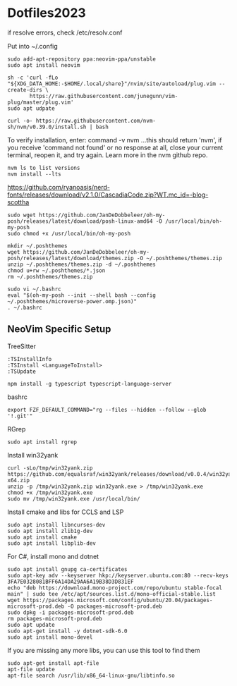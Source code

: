 # Dotfiles2023

if resolve errors, check /etc/resolv.conf

Put into ~/.config

```
sudo add-apt-repository ppa:neovim-ppa/unstable
sudo apt install neovim

sh -c 'curl -fLo "${XDG_DATA_HOME:-$HOME/.local/share}"/nvim/site/autoload/plug.vim --create-dirs \
       https://raw.githubusercontent.com/junegunn/vim-plug/master/plug.vim'
sudo apt udpate

curl -o- https://raw.githubusercontent.com/nvm-sh/nvm/v0.39.0/install.sh | bash
```
To verify installation, enter: command -v nvm ...this should return 'nvm', if you receive 'command not found' or no response at all, close your current terminal, reopen it, and try again. Learn more in the nvm github repo.
```
nvm ls to list versions
nvm install --lts
```

https://github.com/ryanoasis/nerd-fonts/releases/download/v2.1.0/CascadiaCode.zip?WT.mc_id=-blog-scottha
```
sudo wget https://github.com/JanDeDobbeleer/oh-my-posh/releases/latest/download/posh-linux-amd64 -O /usr/local/bin/oh-my-posh
sudo chmod +x /usr/local/bin/oh-my-posh

mkdir ~/.poshthemes
wget https://github.com/JanDeDobbeleer/oh-my-posh/releases/latest/download/themes.zip -O ~/.poshthemes/themes.zip
unzip ~/.poshthemes/themes.zip -d ~/.poshthemes
chmod u+rw ~/.poshthemes/*.json
rm ~/.poshthemes/themes.zip
```

```
sudo vi ~/.bashrc
eval "$(oh-my-posh --init --shell bash --config ~/.poshthemes/microverse-power.omp.json)"
. ~/.bashrc
```

## NeoVim Specific Setup

TreeSitter
```
:TSInstallInfo
:TSInstall <LanguageToInstall>
:TSUpdate
```

```
npm install -g typescript typescript-language-server
```
bashrc
```
export FZF_DEFAULT_COMMAND="rg --files --hidden --follow --glob '!.git'"
```
RGrep
```
sudo apt install rgrep
```

Install win32yank
```
curl -sLo/tmp/win32yank.zip https://github.com/equalsraf/win32yank/releases/download/v0.0.4/win32yank-x64.zip
unzip -p /tmp/win32yank.zip win32yank.exe > /tmp/win32yank.exe
chmod +x /tmp/win32yank.exe
sudo mv /tmp/win32yank.exe /usr/local/bin/
```

Install cmake and libs for CCLS and LSP
```
sudo apt install libncurses-dev
sudo apt install zlib1g-dev
sudo apt install cmake
sudo apt install libplib-dev
```
For C#, install mono and dotnet
```
sudo apt install gnupg ca-certificates
sudo apt-key adv --keyserver hkp://keyserver.ubuntu.com:80 --recv-keys 3FA7E0328081BFF6A14DA29AA6A19B38D3D831EF
echo "deb https://download.mono-project.com/repo/ubuntu stable-focal main" | sudo tee /etc/apt/sources.list.d/mono-official-stable.list
wget https://packages.microsoft.com/config/ubuntu/20.04/packages-microsoft-prod.deb -O packages-microsoft-prod.deb
sudo dpkg -i packages-microsoft-prod.deb
rm packages-microsoft-prod.deb
sudo apt update
sudo apt-get install -y dotnet-sdk-6.0
sudo apt install mono-devel
```

If you are missing any more libs, you can use this tool to find them
```
sudo apt-get install apt-file
apt-file update
apt-file search /usr/lib/x86_64-linux-gnu/libtinfo.so
```
